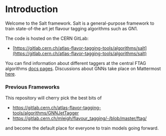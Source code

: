 # Introduction

Welcome to the Salt framework.
Salt is a general-purpose framework to train state-of-the art jet flavour tagging algorithms such as GN1.

The code is hosted on the CERN GitLab:

- [https://gitlab.cern.ch/atlas-flavor-tagging-tools/algorithms/salt](https://gitlab.cern.ch/atlas-flavor-tagging-tools/algorithms/salt)

You can find information about different taggers at the central FTAG algorithms [docs pages](https://ftag.docs.cern.ch/algorithms/GNN/).
Discussions about GNNs take place on Mattermost [here](https://mattermost.web.cern.ch/aft-algs/channels/gnns).

### Previous Frameworks

This repository will cherry pick the best bits of

- https://gitlab.cern.ch/atlas-flavor-tagging-tools/algorithms/GNNJetTagger
- https://gitlab.cern.ch/mleigh/flavour_tagging/-/blob/master/ftag/

and become the default place for everyone to train models going forward.

